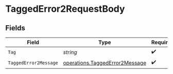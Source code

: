 # TaggedError2RequestBody


## Fields

| Field                                                                                   | Type                                                                                    | Required                                                                                | Description                                                                             |
| --------------------------------------------------------------------------------------- | --------------------------------------------------------------------------------------- | --------------------------------------------------------------------------------------- | --------------------------------------------------------------------------------------- |
| `Tag`                                                                                   | *string*                                                                                | :heavy_check_mark:                                                                      | N/A                                                                                     |
| `TaggedError2Message`                                                                   | [operations.TaggedError2Message](../../../pkg/models/operations/taggederror2message.md) | :heavy_check_mark:                                                                      | N/A                                                                                     |
